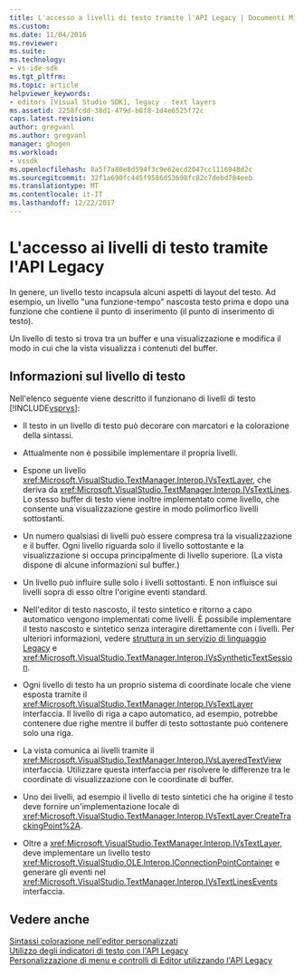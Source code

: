 ```yaml
---
title: L'accesso a livelli di testo tramite l'API Legacy | Documenti Microsoft
ms.custom: 
ms.date: 11/04/2016
ms.reviewer: 
ms.suite: 
ms.technology:
- vs-ide-sdk
ms.tgt_pltfrm: 
ms.topic: article
helpviewer_keywords:
- editors [Visual Studio SDK], legacy - text layers
ms.assetid: 2258fcdd-38d1-479d-b8f8-1d4e6525f72c
caps.latest.revision: 
author: gregvanl
ms.author: gregvanl
manager: ghogen
ms.workload:
- vssdk
ms.openlocfilehash: 8a5f7a80e8d594f3c9e62ecd2047cc1116948d2c
ms.sourcegitcommit: 32f1a690fc445f9586d53698fc82c7debd784eeb
ms.translationtype: MT
ms.contentlocale: it-IT
ms.lasthandoff: 12/22/2017
---
```

# <a name="accessing-text-layers-by-using-the-legacy-api"></a>L'accesso ai livelli di testo tramite l'API Legacy
In genere, un livello testo incapsula alcuni aspetti di layout del testo. Ad esempio, un livello "una funzione-tempo" nascosta testo prima e dopo una funzione che contiene il punto di inserimento (il punto di inserimento di testo).  
  
 Un livello di testo si trova tra un buffer e una visualizzazione e modifica il modo in cui che la vista visualizza i contenuti del buffer.  
  
## <a name="text-layer-information"></a>Informazioni sul livello di testo  
 Nell'elenco seguente viene descritto il funzionano di livelli di testo [!INCLUDE[vsprvs](../code-quality/includes/vsprvs_md.md)]:  
  
-   Il testo in un livello di testo può decorare con marcatori e la colorazione della sintassi.  
  
-   Attualmente non è possibile implementare il propria livelli.  
  
-   Espone un livello <xref:Microsoft.VisualStudio.TextManager.Interop.IVsTextLayer>, che deriva da <xref:Microsoft.VisualStudio.TextManager.Interop.IVsTextLines>. Lo stesso buffer di testo viene inoltre implementato come livello, che consente una visualizzazione gestire in modo polimorfico livelli sottostanti.  
  
-   Un numero qualsiasi di livelli può essere compresa tra la visualizzazione e il buffer. Ogni livello riguarda solo il livello sottostante e la visualizzazione si occupa principalmente di livello superiore. (La vista dispone di alcune informazioni sul buffer.)  
  
-   Un livello può influire sulle solo i livelli sottostanti. E non influisce sui livelli sopra di esso oltre l'origine eventi standard.  
  
-   Nell'editor di testo nascosto, il testo sintetico e ritorno a capo automatico vengono implementati come livelli. È possibile implementare il testo nascosto e sintetico senza interagire direttamente con i livelli. Per ulteriori informazioni, vedere [struttura in un servizio di linguaggio Legacy](../extensibility/internals/outlining-in-a-legacy-language-service.md) e <xref:Microsoft.VisualStudio.TextManager.Interop.IVsSyntheticTextSession>.  
  
-   Ogni livello di testo ha un proprio sistema di coordinate locale che viene esposta tramite il <xref:Microsoft.VisualStudio.TextManager.Interop.IVsTextLayer> interfaccia. Il livello di riga a capo automatico, ad esempio, potrebbe contenere due righe mentre il buffer di testo sottostante può contenere solo una riga.  
  
-   La vista comunica ai livelli tramite il <xref:Microsoft.VisualStudio.TextManager.Interop.IVsLayeredTextView> interfaccia. Utilizzare questa interfaccia per risolvere le differenze tra le coordinate di visualizzazione con le coordinate di buffer.  
  
-   Uno dei livelli, ad esempio il livello di testo sintetici che ha origine il testo deve fornire un'implementazione locale di <xref:Microsoft.VisualStudio.TextManager.Interop.IVsTextLayer.CreateTrackingPoint%2A>.  
  
-   Oltre a <xref:Microsoft.VisualStudio.TextManager.Interop.IVsTextLayer>, deve implementare un livello testo <xref:Microsoft.VisualStudio.OLE.Interop.IConnectionPointContainer> e generare gli eventi nel <xref:Microsoft.VisualStudio.TextManager.Interop.IVsTextLinesEvents> interfaccia.  
  
## <a name="see-also"></a>Vedere anche  
 [Sintassi colorazione nell'editor personalizzati](../extensibility/syntax-coloring-in-custom-editors.md)   
 [Utilizzo degli indicatori di testo con l'API Legacy](../extensibility/using-text-markers-with-the-legacy-api.md)   
 [Personalizzazione di menu e controlli di Editor utilizzando l'API Legacy](../extensibility/customizing-editor-controls-and-menus-by-using-the-legacy-api.md)